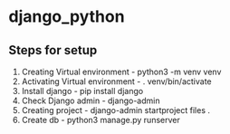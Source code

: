 # django_python

## Steps for setup

1. Creating Virtual environment - python3 -m venv venv
2. Activating Virtual environment - . venv/bin/activate
3. Install django - pip install django
4. Check Django admin - django-admin
5. Creating project - django-admin startproject files .
6. Create db - python3 manage.py runserver
